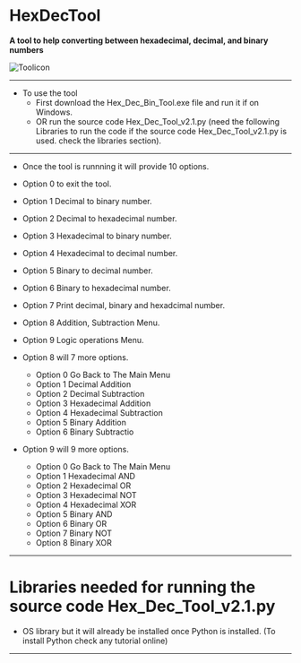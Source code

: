 # **HexDecTool**

**A tool to help converting between hexadecimal, decimal, and binary numbers**

![Toolicon](HexDecBin.ico)

---

- To use the tool
  - First download the Hex_Dec_Bin_Tool.exe file and run it if on Windows.
  - OR run the source code Hex_Dec_Tool_v2.1.py (need the following Libraries to run the code if the source code Hex_Dec_Tool_v2.1.py is used. check the libraries section).
  
---

  - Once the tool is runnning it will provide 10 options.
  - Option 0 to exit the tool.
  - Option 1 Decimal to binary number.
  - Option 2 Decimal to hexadecimal number.
  - Option 3 Hexadecimal to binary number.
  - Option 4 Hexadecimal to decimal number.
  - Option 5 Binary to decimal number.
  - Option 6 Binary to hexadecimal number.
  - Option 7 Print decimal, binary and hexadcimal number.
  - Option 8 Addition, Subtraction Menu.
  - Option 9 Logic operations Menu.
  
- Option 8 will 7 more options.
  - Option 0 Go Back to The Main Menu
  - Option 1 Decimal Addition
  - Option 2 Decimal Subtraction
  - Option 3 Hexadecimal Addition
  - Option 4 Hexadecimal Subtraction
  - Option 5 Binary Addition
  - Option 6 Binary Subtractio

- Option 9 will 9 more options.
  - Option 0 Go Back to The Main Menu
  - Option 1 Hexadecimal AND
  - Option 2 Hexadecimal OR
  - Option 3 Hexadecimal NOT
  - Option 4 Hexadecimal XOR
  - Option 5 Binary AND
  - Option 6 Binary OR
  - Option 7 Binary NOT
  - Option 8 Binary XOR
  
---

# Libraries needed for running the source code Hex_Dec_Tool_v2.1.py

- OS library but it will already be installed once Python is installed. (To install Python check any tutorial online)

---
